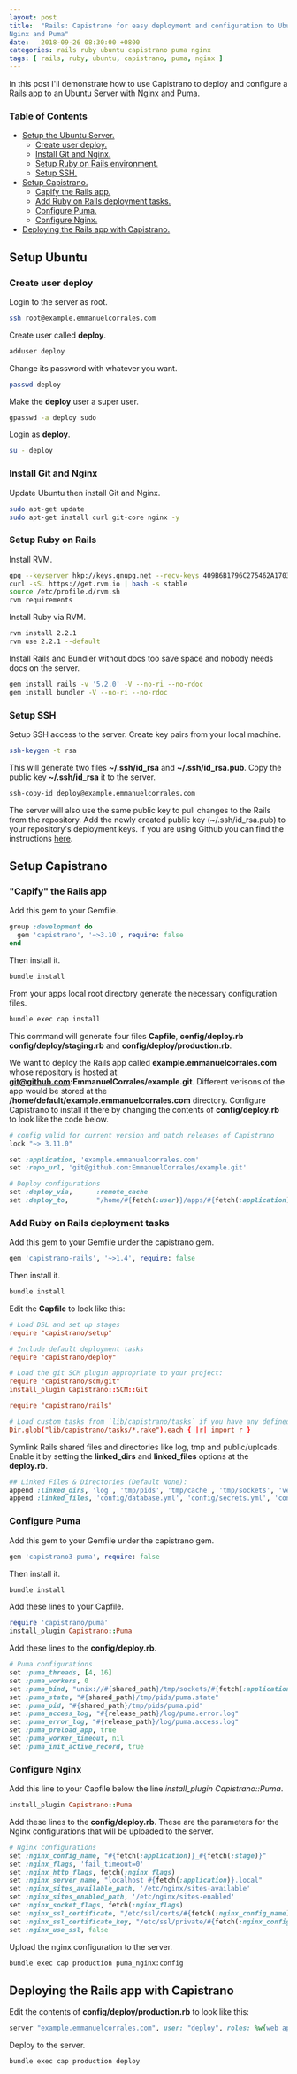 ```yaml
---
layout: post
title:  "Rails: Capistrano for easy deployment and configuration to Ubuntu with
Nginx and Puma"
date:   2018-09-26 08:30:00 +0800
categories: rails ruby ubuntu capistrano puma nginx
tags: [ rails, ruby, ubuntu, capistrano, puma, nginx ]
---
```

In this post I'll demonstrate how to use Capistrano to deploy and configure a
Rails app to an Ubuntu Server with Nginx and Puma.
### Table of Contents
- [Setup the Ubuntu Server.](#setup_ubuntu)
  - [Create user deploy.](#create_user_deploy)
  - [Install Git and Nginx.](#install_git_nginx)
  - [Setup Ruby on Rails environment.](#setup_ruby_on_rails)
  - [Setup SSH.](#setup_ssh)
- [Setup Capistrano.](#setup_capistrano)
  - [Capify the Rails app.](#capify_rails)
  - [Add Ruby on Rails deployment tasks.](#add_ror_tasks)
  - [Configure Puma.](#configure_puma)
  - [Configure Nginx.](#configure_nginx)
- [Deploying the Rails app with Capistrano.](#deploy)
## <a name="setup_ubuntu" />Setup Ubuntu
### <a name="create_user_deploy" />Create user deploy
Login to the server as root.
```bash
ssh root@example.emmanuelcorrales.com
```
Create user called **deploy**.
```bash
adduser deploy
```
Change its password with whatever you want.
```bash
passwd deploy
```
Make the **deploy** user a super user.
```bash
gpasswd -a deploy sudo
```
Login as **deploy**.
```bash
su - deploy
```
### <a name="install_git_nginx" />Install Git and Nginx
Update Ubuntu then install Git and Nginx.
```bash
sudo apt-get update
sudo apt-get install curl git-core nginx -y
```
### <a name="setup_ruby_on_rails" />Setup Ruby on Rails
Install RVM.
```bash
gpg --keyserver hkp://keys.gnupg.net --recv-keys 409B6B1796C275462A1703113804BB82D39DC0E3
curl -sSL https://get.rvm.io | bash -s stable
source /etc/profile.d/rvm.sh
rvm requirements
```
Install Ruby via RVM.
```bash
rvm install 2.2.1
rvm use 2.2.1 --default
```
Install Rails and Bundler without docs too save space and nobody needs docs on
the server.
```bash
gem install rails -v '5.2.0' -V --no-ri --no-rdoc
gem install bundler -V --no-ri --no-rdoc
```
### <a name="setup_ssh" />Setup SSH
Setup SSH access to the server. Create key pairs from your local machine.
```bash
ssh-keygen -t rsa
```
This will generate two files **~/.ssh/id_rsa** and **~/.ssh/id_rsa.pub**. Copy
 the public key **~/.ssh/id_rsa** it to the server.
```bash
ssh-copy-id deploy@example.emmanuelcorrales.com
```
The server will also use the same public key to pull changes to the Rails from
the repository. Add the newly created public key (~/.ssh/id_rsa.pub) to your
repository's deployment keys. If you are using Github you can find the
instructions [here](https://developer.github.com/v3/guides/managing-deploy-keys/).
## <a name="setup_capistrano" />Setup Capistrano
### <a name="capify_rails" />"Capify" the Rails app
Add this gem to your Gemfile.
```ruby
group :development do
  gem 'capistrano', '~>3.10', require: false
end
```
Then install it.
```bash
bundle install
```
From your apps local root directory generate the necessary configuration files.
```bash
bundle exec cap install
```
This command will generate four files **Capfile**, **config/deploy.rb**
**config/deploy/staging.rb** and **config/deploy/production.rb**.

We want to deploy the Rails app called **example.emmanuelcorrales.com** whose
repository is hosted at **git@github.com:EmmanuelCorrales/example.git**.
Different verisons of the app would be stored at the
**/home/default/example.emmanuelcorrales.com** directory. Configure Capistrano
to install it there by changing the contents of  **config/deploy.rb** to look
like the code below.
```ruby
# config valid for current version and patch releases of Capistrano
lock "~> 3.11.0"

set :application, 'example.emmanuelcorrales.com'
set :repo_url, 'git@github.com:EmmanuelCorrales/example.git'

# Deploy configurations
set :deploy_via,      :remote_cache
set :deploy_to,       "/home/#{fetch(:user)}/apps/#{fetch(:application)}"
```
### <a name="add_ror_tasks" />Add Ruby on Rails deployment tasks
Add this gem to your Gemfile under the capistrano gem.
```ruby
gem 'capistrano-rails', '~>1.4', require: false
```
Then install it.
```bash
bundle install
```
Edit the **Capfile** to look like this:
```conf
# Load DSL and set up stages
require "capistrano/setup"

# Include default deployment tasks
require "capistrano/deploy"

# Load the git SCM plugin appropriate to your project:
require "capistrano/scm/git"
install_plugin Capistrano::SCM::Git

require "capistrano/rails"

# Load custom tasks from `lib/capistrano/tasks` if you have any defined
Dir.glob("lib/capistrano/tasks/*.rake").each { |r| import r }
```
Symlink Rails shared files and directories like log, tmp and public/uploads.
Enable it by setting the **linked_dirs** and **linked_files** options at the
**deploy.rb**.
```ruby
## Linked Files & Directories (Default None):
append :linked_dirs, 'log', 'tmp/pids', 'tmp/cache', 'tmp/sockets', 'vendor/bundle', '.bundle', 'public/system', 'public/uploads'
append :linked_files, 'config/database.yml', 'config/secrets.yml', 'config/application.yml'
```
### <a name="configure_puma" />Configure Puma
Add this gem to your Gemfile under the capistrano gem.
```ruby
gem 'capistrano3-puma', require: false
```
Then install it.
```bash
bundle install
```
Add these lines to your Capfile.
```ruby
require 'capistrano/puma'
install_plugin Capistrano::Puma
```
Add these lines to the **config/deploy.rb**.
```ruby
# Puma configurations
set :puma_threads, [4, 16]
set :puma_workers, 0
set :puma_bind, "unix://#{shared_path}/tmp/sockets/#{fetch(:application)}-puma.sock"
set :puma_state, "#{shared_path}/tmp/pids/puma.state"
set :puma_pid, "#{shared_path}/tmp/pids/puma.pid"
set :puma_access_log, "#{release_path}/log/puma.error.log"
set :puma_error_log, "#{release_path}/log/puma.access.log"
set :puma_preload_app, true
set :puma_worker_timeout, nil
set :puma_init_active_record, true
```
### <a name="configure_nginx" />Configure Nginx
Add this line to your Capfile below the line *install_plugin Capistrano::Puma*.
```ruby
install_plugin Capistrano::Puma
```
Add these lines to the **config/deploy.rb**. These are the parameters for the
Nginx configurations that will be uploaded to the server.
```ruby
# Nginx configurations
set :nginx_config_name, "#{fetch(:application)}_#{fetch(:stage)}"
set :nginx_flags, 'fail_timeout=0'
set :nginx_http_flags, fetch(:nginx_flags)
set :nginx_server_name, "localhost #{fetch(:application)}.local"
set :nginx_sites_available_path, '/etc/nginx/sites-available'
set :nginx_sites_enabled_path, '/etc/nginx/sites-enabled'
set :nginx_socket_flags, fetch(:nginx_flags)
set :nginx_ssl_certificate, "/etc/ssl/certs/#{fetch(:nginx_config_name)}.crt"
set :nginx_ssl_certificate_key, "/etc/ssl/private/#{fetch(:nginx_config_name)}.key"
set :nginx_use_ssl, false
```
Upload the nginx configuration to the server.
```bash
bundle exec cap production puma_nginx:config
```
## <a name="deploy" />Deploying the Rails app with Capistrano
Edit the contents of **config/deploy/production.rb** to look like this:
```ruby
server "example.emmanuelcorrales.com", user: "deploy", roles: %w{web app db}
```
Deploy to the server.
```bash
bundle exec cap production deploy
```
